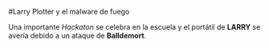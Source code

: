  #Larry Plotter y el malware de fuego

Una importante *Hackaton* se celebra en la escuela y el portátil de **LARRY** 
se avería debido a un ataque de **Balldemort**.
